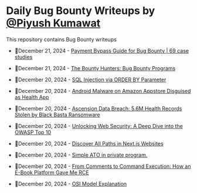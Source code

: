 # Daily Bug Bounty Writeups by [@Piyush Kumawat](https://twitter.com/piyush_supiy) 
This repository contains Bug Bounty writeups

<!-- BLOG-POST-LIST:START -->
 - 💯December 21, 2024 - [Payment Bypass Guide for Bug Bounty | 69 case studies](https://medium.com/@illoyscizceneghposter/payment-bypass-guide-for-bug-bounty-69-case-studies-15379b4f76fa?source=rss------bug_bounty-5) 

 - 💯December 21, 2024 - [The Bounty Hunters: Bug Bounty Programs](https://medium.com/@investigator515/the-bounty-hunters-bug-bounty-programs-8dcd24d5bafa?source=rss------bug_bounty-5) 

 - 💯December 20, 2024 - [SQL Injection via ORDER BY Parameter](https://medium.com/@mfthylmaz/sql-injection-via-order-by-parameter-a7cb7d04017f?source=rss------bug_bounty-5) 

 - 💯December 20, 2024 - [Android Malware on Amazon Appstore Disguised as Health App](https://medium.com/@wiretor/android-malware-on-amazon-appstore-disguised-as-health-app-3cda80dfc856?source=rss------bug_bounty-5) 

 - 💯December 20, 2024 - [Ascension Data Breach: 5.6M Health Records Stolen by Black Basta Ransomware](https://medium.com/@wiretor/ascension-data-breach-5-6m-health-records-stolen-by-black-basta-ransomware-a8d2f7ba6856?source=rss------bug_bounty-5) 

 - 💯December 20, 2024 - [Unlocking Web Security: A Deep Dive into the OWASP Top 10](https://medium.com/@rootast/unlocking-web-security-a-deep-dive-into-the-owasp-top-10-d669199277bd?source=rss------bug_bounty-5) 

 - 💯December 20, 2024 - [Discover All Paths in Next.js Websites](https://rhashibur75.medium.com/discover-all-paths-in-next-js-websites-43e319b24be9?source=rss------bug_bounty-5) 

 - 💯December 20, 2024 - [Simple ATO in private program.](https://medium.com/@oXnoOneXo/simple-ato-in-private-program-890cd1485675?source=rss------bug_bounty-5) 

 - 💯December 20, 2024 - [From Comments to Command Execution: How an E-Book Platform Gave Me RCE](https://imooaaz.medium.com/from-comments-to-command-execution-how-an-e-book-platform-gave-me-rce-f27a079ca584?source=rss------bug_bounty-5) 

 - 💯December 20, 2024 - [OSI Model Explanation](https://medium.com/@hossennaim547/osi-model-explanation-09259ce7a5af?source=rss------bug_bounty-5) 
<!-- BLOG-POST-LIST:END -->
